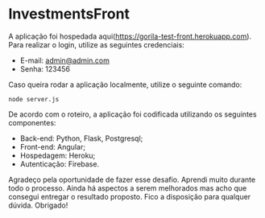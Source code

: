# InvestmentsFront

A aplicação foi hospedada aqui(https://gorila-test-front.herokuapp.com).
Para realizar o login, utilize as seguintes credenciais:
  * E-mail: admin@admin.com
  * Senha: 123456
  
Caso queira rodar a aplicação localmente, utilize o seguinte comando:
```shell
node server.js
```
De acordo com o roteiro, a aplicação foi codificada utilizando os seguintes componentes:
  * Back-end: Python, Flask, Postgresql;
  * Front-end: Angular;
  * Hospedagem: Heroku;
  * Autenticação: Firebase.
  

Agradeço pela oportunidade de fazer esse desafio. Aprendi muito durante todo o processo.
Ainda há aspectos a serem melhorados mas acho que consegui entregar o resultado proposto.
Fico a disposição para qualquer dúvida. 
Obrigado!
  

